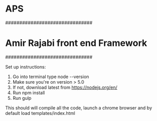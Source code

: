 # APS

###############################
# Amir Rajabi front end Framework #
###############################

Set up instructions:


1. Go into terminal type node --version
2. Make sure you're on version > 5.0
3. If not, download latest from https://nodejs.org/en/
4. Run npm install
5. Run gulp

This should will compile all the code, launch a chrome browser and by default load
templates/index.html
